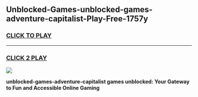 
## Unblocked-Games-unblocked-games-adventure-capitalist-Play-Free-1757y
<h3>
<a href="https://premium76.site?title=unblocked-games-adventure-capitalist&ref=18A">CLICK TO PLAY</a></h3>
<hr>

<h3>
<a href="https://premium76.site?title=unblocked-games-adventure-capitalist&ref=18A">CLICK 2 PLAY</a>
  
</h3>

<a href="https://premium76.site?title=unblocked-games-adventure-capitalist&ref=18A"><img src="https://clearcache.store/games.png"></a>


**unblocked-games-adventure-capitalist games unblocked: Your Gateway to Fun and Accessible Online Gaming**
